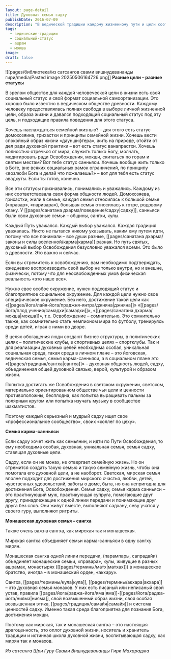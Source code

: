 ```yaml
---
layout: page-detail
title: Духовная семья садху
publishDate: 2016-07-09
description: "В ведической традиции каждому жизненному пути и цели соответствует свой социальный статус: домохозяин, отшельник, монах, авадхута. Для духовного поиска и освобождения важно особое окружение: семья садху или сангха. Попытка достичь мокши в светском обществе малоэффективна - нужна поддержка единомышленников и правильная социальная среда, уважающая выбор каждого."
tags:
  - ведические-традиции
  - социальный-статус
  - ашрам
  - мокша
image: 
draft: false
---
```

![[pages/библиотека/из сатсангов свами вишнудевананды гири/media/Pasted image 20250506164726.png]]
**Разные цели – разные статусы**

В зрелом обществе для каждой человеческой цели в жизни есть свой социальный статус и свой формат социальной самоорганизации. Это хорошо было известно в ведическом обществе древности. Каждому человеку предоставлялась полная свобода в выборе личной жизненной цели, образа жизни и давался подходящий социальный статус под эту цель, и подходящие правила поведения для этого статуса.

Хочешь наслаждаться семейной жизнью? – для этого есть статус домохозяина, грихастхи и принципы семейной жизни. Хочешь вести спокойный образ жизни «дауншифтера», жить на природе, отойти от дел ради духовной практики – вот есть статус ванапрастхи. Хочешь полностью отречься от мира, служить только Богу, молчать, медитировать ради Освобождения, мокши, скитаться по горам и святым местам? Вот тебе статус санньяси. Хочешь вообще жить только в Боге, вне всяких социальных рамок ограничений, по принципу «возлюби Бога и делай что пожелаешь?» – вот для тебя есть статус авадхуты. Если ты готов, конечно.

Все эти статусы признавались, понимались и уважались. Каждому из них соответствовала своя форма общности людей. Домохозяева, грихастхи, жили в семье, каждая семья относилась к большой семье («правар», «паривара»), большая семья относилась к готре, родовому клану. У [[pages/санатана дхарма/поведение/садху|садху]], санньяси были свои духовные семьи – общины, сангхи, кулы.

Каждый Путь уважался. Каждый выбор уважался. Каждая традиция уважалась. Никто не пытался никому указывать, каким ему путем идти, потому что все понимали – все души разные, [[pages/санатана дхарма/законы и силы вселенной/карма|карма]] разная. Но путь святых, духовный выбор Освобождения безусловно уважался всеми. Это было в древности. Это важно и сейчас.

Если вы стремитесь к освобождению, вам необходимо подтверждать, ежедневно воспроизводить свой выбор не только внутри, но и внешне, физически, потому что для неосвобожденных умов физическая реальность «это наше все».

Нужно свое особое окружение, нужен подходящий статус и благоприятное социальное окружение. Для каждой цели нужно свое специфическое окружение. Без него, достижение такой цели как «[[pages/йога/лайя-йога/праджня-янтра/джняна|джняна]]» «[[pages/йога/плод учения/самадхи|самадхи]]», «[[pages/санатана дхарма/мокша|мокша]]», т.е. Освобождение – сомнительно. Это сомнительно также, как сомнительно стать чемпионом мира по футболу, тренируясь среди детей, играя с ними во дворе.

В целях обогащения люди создают бизнес структуры, в политических целях – политические клубы, в спортивных целях – спортклубы. Так и для реализации духовных целей необходима особая, уникальная социальная среда, такая среда в личном плане – это йоговская, ведическая семья, семья карма-санньяси, а в социальном плане это «[[pages/традиция/сангха|сангха]]» – духовная общность людей, садху, объединенная общей духовной связью, верой, культурой и образом жизни.

Попытка достигать же Освобождения в светском окружении, светском, материально ориентированном обществе чьи цели и ценности противоположны, бесплодна, как попытка выращивать пальмы за полярным кругом или попытка изучать музыку в сообществе шахматистов.

Поэтому каждый серьезный и мудрый садху ищет свое «профессиональное сообщество», своих «коллег по цеху».

**Семья карма-санньяси**

Если садху хочет жить как семьянин, и идти по Пути Освобождения, то ему необходима особая, духовная, уникальная семья, семья садху, ставящая духовные цели.

Садху, если он не монах, не отвергает семейную жизнь. Но он стремится создать такую семью и такую семейную жизнь, чтобы она помогала его духовной цели, а не наоборот. Светская, мирская семья вполне подходит для достижения мирского счастья, любви, детей, чувственных удовольствий, заботы о доме, быта, но она непригодна для достижения Бога, Освобождения. Семья садху, семья карма санньяси – это практикующий муж, практикующая супруга, помогающие друг другу, принадлежащие к одной линии передачи и понимающие друг друга без слов. Они живут вместе, выполняют садхану, севу учатся у своего гуру, выполняют ритриты. 

**Монашеская духовная семья – сангха**

Также очень важна сангха, как мирская так и монашеская.

Мирская сангха объединяет семьи карма-санньяси в одну сангху мирян.

Монашеская сангха одной линии передачи, (парампары, сапрадайи) объединяет монашеские семьи, «правара», кулы, живущие в разных ашрамах, монастырях ([[pages/термины/матх|матхах]]) в монашеское братство, иногда – в монашеский орден, «акхару».

Сангха, [[pages/термины/кула|кула]], [[pages/термины/акхара|акхара]] – это духовная семья монахов. У них есть писаный или неписаный свой устав, правила [[pages/йога/раджа-йога/яма|яма]]-[[pages/йога/раджа-йога/нияма|нияма]], свой возвышенный образ жизни, своя особая возвышенная этика, [[pages/традиция/самайя|самайя]] и система ценностей садху. Именно такая среда благоприятна для познания Бога, достижения мокши.

Поэтому как мирская, так и монашеская сангха – это настоящая драгоценность, это оплот духовной жизни, носитель и хранитель традиции и истинная школа духовной жизни, воспитывающая садху, как мирян так и монахов.

*Из сатсанга Шри Гуру Свами Вишнудевананды Гири Махараджа*

